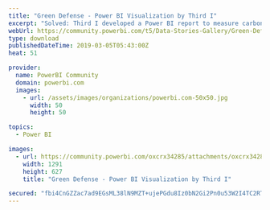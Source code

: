 ```yaml
---
title: "Green Defense - Power BI Visualization by Third I"
excerpt: "Solved: Third I developed a Power BI report to measure carbon footprint and overall energy expenses incurred by consumers. The report was built using"
webUrl: https://community.powerbi.com/t5/Data-Stories-Gallery/Green-Defense-Power-BI-Visualization-by-Third-I/m-p/637230
type: download
publishedDateTime: 2019-03-05T05:43:00Z
heat: 51

provider:
  name: PowerBI Community
  domain: powerbi.com
  images:
    - url: /assets/images/organizations/powerbi.com-50x50.jpg
      width: 50
      height: 50

topics:
  - Power BI

images:
  - url: https://community.powerbi.com/oxcrx34285/attachments/oxcrx34285/DataStoriesGallery/2537/3/Third%20I_GreenDefense_Report.PNG
    width: 1291
    height: 627
    title: "Green Defense - Power BI Visualization by Third I"

secured: "fbi4CnGZZac7ad9EGsML38lN9MZT+ujePGdu8Iz0bN2Gi2Pn0u53W2I4TC2RTq7L9WMlRSzoEfIIhBhXwrOWCLokCvjeI8Kv+M5QAq1MrpI9yCdT2OYPw9CADQUpGzfcpe8koQjtoT030VLBCOfQgJUnGAFAQLITgUf3Fsz4B0MR2zCy7kCgwHNXl+3doRFB1co9yozOJvThsll3tl1fcRHaFQP282r7JY5nQKFD93QOHf0u2d3GJ58c1z7/+ZU4RFLa9dOAfQyu6ADaJJoRZN5LXdx5ASHX+zDxZKmFYof2CaeHplSMBtmoKHO90x76UpsdqO167r7d1OkYtyQ0BcPhskJCWAb/jpD+T+xm87TChWw1gYLJVfMd23Ez7hZl;lSOAkrQe0w4+a8WMtRrmIg=="
---
```


